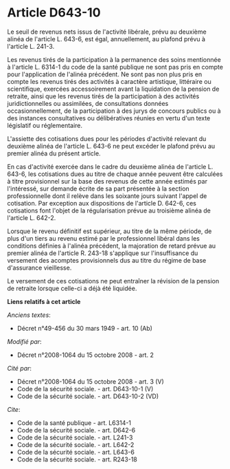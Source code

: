 # Article D643-10

Le seuil de revenus nets issus de l'activité libérale, prévu au deuxième alinéa de l'article L. 643-6, est égal,
annuellement, au plafond prévu à l'article L. 241-3. 

Les revenus tirés de la participation à la permanence des soins mentionnée à l'article L. 6314-1 du code de la santé publique
ne sont pas pris en compte pour l'application de l'alinéa précédent. Ne sont pas non plus pris en compte les revenus tirés
des activités à caractère artistique, littéraire ou scientifique, exercées accessoirement avant la liquidation de la pension
de retraite, ainsi que les revenus tirés de la participation à des activités juridictionnelles ou assimilées, de
consultations données occasionnellement, de la participation à des jurys de concours publics ou à des instances consultatives
ou délibératives réunies en vertu d'un texte législatif ou réglementaire.

L'assiette des cotisations dues pour les périodes d'activité relevant du deuxième alinéa de l'article L. 643-6 ne peut
excéder le plafond prévu au premier alinéa du présent article. 

En cas d'activité exercée dans le cadre du deuxième alinéa de l'article L. 643-6, les cotisations dues au titre de chaque
année peuvent être calculées à titre provisionnel sur la base des revenus de cette année estimés par l'intéressé, sur demande
écrite de sa part présentée à la section professionnelle dont il relève dans les soixante jours suivant l'appel de
cotisation. Par exception aux dispositions de l'article D. 642-6, ces cotisations font l'objet de la régularisation prévue au
troisième alinéa de l'article L. 642-2. 

Lorsque le revenu définitif est supérieur, au titre de la même période, de plus d'un tiers au revenu estimé par le
professionnel libéral dans les conditions définies à l'alinéa précédent, la majoration de retard prévue au premier alinéa de
l'article R. 243-18 s'applique sur l'insuffisance du versement des acomptes provisionnels dus au titre du régime de base
d'assurance vieillesse. 

Le versement de ces cotisations ne peut entraîner la révision de la pension de retraite lorsque celle-ci a déjà été liquidée.

**Liens relatifs à cet article**

_Anciens textes_:

  - Décret n°49-456 du 30 mars 1949 - art. 10 (Ab)

_Modifié par_:

  - Décret n°2008-1064 du 15 octobre 2008 - art. 2

_Cité par_:

  - Décret n°2008-1064 du 15 octobre 2008 - art. 3 (V)
  - Code de la sécurité sociale. - art. D643-10-1 (V)
  - Code de la sécurité sociale. - art. D643-10-2 (VD)

_Cite_:

  - Code de la santé publique - art. L6314-1
  - Code de la sécurité sociale. - art. D642-6
  - Code de la sécurité sociale. - art. L241-3
  - Code de la sécurité sociale. - art. L642-2
  - Code de la sécurité sociale. - art. L643-6
  - Code de la sécurité sociale. - art. R243-18
